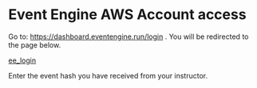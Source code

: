 # Event Engine AWS Account access

Go to: https://dashboard.eventengine.run/login .  You will be redirected to the page below.

[ee_login]([http://url/to/img.png](https://static.us-east-1.prod.workshops.aws/public/f1fbbb1d-9df4-4a13-95bc-b00108a8c2c4/static/prerequisites/image43.png))

Enter the event hash you have received from your instructor.


